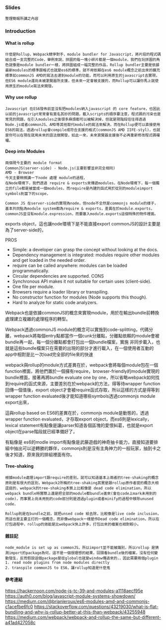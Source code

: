 
### Slides 
	整理簡報所講之內容

### Introduction
#### What is rollup
	什麼是Rollup，Webpack競爭對手，module bundler for Javascript，將片段的程式碼組合成一支完整的Code，舉例來說，拼圖的每一塊小碎片都是一個module，我們在玩拼圖的角色就像是module bundler一樣，將拼圖組成一幅完整的作品，Rollup bundler主要是依據最新modules的標準跟格式也就是es6的標準，就不用依賴在es6 module概念之前出來的擴充標準如commonJS AMD的寫法去達到module的功能，而可以利用原生的javascript去實現，但ES6 module還尚未被瀏覽器所支援，但未來一定會被支援的，而Rollup可以讓你馬上就使用原生的module寫法來開發。

#### Why use rollup
	Javascript 在ES6發佈前並沒有把modules納入javascript 的 core feature，也因此以前的javascript常常會有莫名其妙的問題，載入scripts的順序要注意，程式碼的污染也是常見的問題，在引入modules之後很多麻煩都可以被解決掉，但就是現階段往往得透過Node.js或者commonJS、AMD等其他取代module的寫法來解決，而在Rollup便可以直接使用ES6的寫法，透過rollup會compile成符合支援的格式(commonJS AMD IIFE-styl)，也就是你可以在現在就用未來的語法做開發，如此一來，未來瀏覽器支援後不必再重新修改程式碼囉囉。

#### Deep into Modules
	兩個現今主要的 module format
	CommonJS(server-side) - Node.js(主要影響並非完全相同)
	AMD - Browser
	今天主要稍微講一下node 處理 module的過程，
	在Node環境下，我們透過 require & exports來傳遞modules，在Node環境下，每一個獨立的file都是被當成一個modules，而require是內建的函式用於從別的moduleimport symbols到當下的scope，

	Common JS 在server-side的實現為node，但node不全然是commonjs module的樣子，基本共同點為module system都為require & exports，差異在於module.exports，commonJS並沒有module.expression，而要塞入module.exports這個特殊的物件裡面。
exports object，這也讓node環境下是不能直接export 
	commonJS的設計主要是為了server-side的，

PROS
* Simple: a developer can grasp the concept without looking at the docs.
* Dependency management is integrated: modules require other modules and get loaded in the needed order.
* require can be called anywhere: modules can be loaded programmatically.
* Circular dependencies are supported.
CONS
* Synchronous API makes it not suitable for certain uses (client-side).
* One file per module.
* Browsers require a loader library or transpiling.
* No constructor function for modules (Node supports this though).
* Hard to analyze for static code analyzers.

Webpack也是依據commonJS的概念來實現module，用於在輸出bundle前轉換處理建立複雜的處理程序的轉型。

Webpack透過commonJS module的概念可以實施到code-splitting，代碼分離，webpack將每個entry點都當作一個cunk分離點，分離點依賴的module會被bundle再一起，每一個分離點都會打包出一個bundle檔案，實施
非同步載入，也就是這些bundle檔案只在需要的出現的部分才進行載入，在一個使用者互動的app中相對是比一次load完全部的file來的快速

webpack與rollup的module方式差異在於，webpack會將每個module包在一個function裡面，將他們置於一個擁有require，browser-friendly的module實現的bundle裡面，接著再將bundle evaluate one by one，所以省略webpack如何找到require的函式來源，主要差別在於webpack的方法，得等待wrapper function 回傳一個值後，export object才會被require函式存取，所以這樣的方式是得等到wrapper function evaluated後才能知道哪些symbols透過commonjs module export出來，

這與rollup based on ES6的差異在於，commonjs module是動態的，透過wrapper function evaluated，才存取export object，而es6則是lexically，lexical statement有點像是讓parser知道各個區塊的愛恨糾葛，也就是export object在parse階段就已經準備好了，

有點像是 es6的modle import有點像是武藤遊戲的神奇抽卡能力，直接知道要排組中抽出可以逆轉勝的夥伴，commonjs則是沒有主角神力的一般玩家，抽到卡之後才知道，原來我的排組裡面有你。

#### Tree-shaking

	根據module處理import跟require的差別，就可以知道基本上兩者的tree-shaking的概念原則是有很大的區別，Webpack2所稱的tree-shaking其實是跟rollup原作者提的概念大相逕庭的，webpack的tree-shaking本質上比較像是 dead code elimination，所以webpack bundle時實際上還是把全部的module都bundle進來(會在code上mark未用到的code)，而事實上尚未用到的code部分則是透過plugin或者minify的過程中移除unused code，

	Rollup則是在bundle之前，就把unsed code 給去除，比較像是live code inclusion，而這也是主要主打的一個概念，而非像webpack一樣是作Dead code elimination，所以在打包過程中，rollup的效能是比webpack快上許多，打包出來的檔案也相對較小。



#### 雜註記
	
	node_module is set up as commonJS，所以import並不能被識別，所以rollup 是猜測import的package為何，這不是一個很理想的結果，回頭看bundle後的檔案，沒有任何變動發生，反而假設這個package是從global也就是window傳過來的，，因此需要兩個plugin
	1. read node plugins from node modules directly
	2. transpile commonJS to ES6，讓rollup知道是什麼鬼


#### 參考連結
https://hackernoon.com/node-js-tc-39-and-modules-a1118aecf95e
https://auth0.com/blog/javascript-module-systems-showdown/
https://medium.com/@brianleroux/es6-modules-amd-and-commonjs-c1acefbe6fc0
https://stackoverflow.com/questions/43219030/what-is-flat-bundling-and-why-is-rollup-better-at-this-than-webpack/43255948
https://medium.com/webpack/webpack-and-rollup-the-same-but-different-a41ad427058c